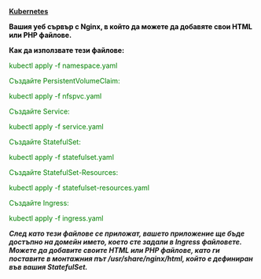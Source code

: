 <div class="Box-sc-g0xbh4-0 bJMeLZ js-snippet-clipboard-copy-unpositioned" data-hpc="true">
<article class="markdown-body entry-content container-lg">
<p dir="auto"><span style="color: #000000;"><strong><a href="https://supportpc.org/">Kubernetes</a></strong></span></p>
<p dir="auto"><span style="color: #000000;"><strong>Вашия уеб сървър с Nginx, в който да можете да добавяте свои HTML или PHP файлове.</strong></span></p>
<p dir="auto"><span style="color: #000000;"><strong>Как да използвате тези файлове:</strong></span></p>
<p dir="auto"><span style="color: #008000;">kubectl apply -f namespace.yaml</span></p>
<p dir="auto"><span style="color: #008000;">Създайте PersistentVolumeClaim:</span></p>
<p dir="auto"><span style="color: #008000;">kubectl apply -f nfspvc.yaml</span></p>
<p dir="auto"><span style="color: #008000;">Създайте Service:</span></p>
<p dir="auto"><span style="color: #008000;">kubectl apply -f service.yaml</span></p>
<p dir="auto"><span style="color: #008000;">Създайте StatefulSet:</span></p>
<p dir="auto"><span style="color: #008000;">kubectl apply -f statefulset.yaml</span></p>
  <p dir="auto"><span style="color: #008000;">Създайте StatefulSet-Resources:</span></p>
<p dir="auto"><span style="color: #008000;">kubectl apply -f statefulset-resources.yaml</span></p>
<p dir="auto"><span style="color: #008000;">Създайте Ingress:</span></p>
<p dir="auto"><span style="color: #008000;">kubectl apply -f ingress.yaml</span></p>
<p dir="auto"><em><strong>След като тези файлове се приложат, вашето приложение ще бъде достъпно на домейн името, което сте задали в Ingress файловете. Можете да добавите своите HTML или PHP файлове, като ги поставите в монтажния път /usr/share/nginx/html, който е дефиниран във вашия StatefulSet.</strong></em></p>
</article>
</div>
